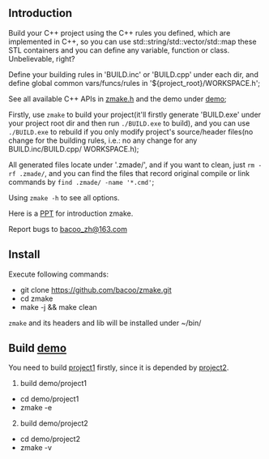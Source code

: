 ## Introduction

Build your C++ project using the C++ rules you defined, which are implemented
in C++, so you can use std::string/std::vector/std::map these STL containers
and you can define any variable, function or class. Unbelievable, right?

Define your building rules in 'BUILD.inc' or 'BUILD.cpp' under each dir, and
define global common vars/funcs/rules in '${project_root}/WORKSPACE.h';

See all available C++ APIs in [zmake.h](https://github.com/bacoo/zmake/blob/main/zmake.h) and the demo under [demo](https://github.com/bacoo/zmake/tree/main/demo);

Firstly, use `zmake` to build your project(it'll firstly generate 'BUILD.exe'
under your project root dir and then run `./BUILD.exe` to build), and you can
use `./BUILD.exe` to rebuild if you only modify project's source/header files(no
change for the building rules, i.e.: no any change for any BUILD.inc/BUILD.cpp/
WORKSPACE.h);

All generated files locate under '.zmade/', and if you want to clean, just
`rm -rf .zmade/`, and you can find the files that record original compile or
link commands by `find .zmade/ -name '*.cmd'`;

Using `zmake -h` to see all options.

Here is a [PPT](https://docs.google.com/presentation/d/1OAGkP0JPL35BVcp9hyJFMPcm3qqrBYYGl1hhDyuVBco/edit#slide=id.g30258cc35aa_0_0) for introduction zmake.

Report bugs to [bacoo_zh@163.com](bacoo_zh@163.com)

## Install

Execute following commands:

* git clone https://github.com/bacoo/zmake.git
* cd zmake
* make -j && make clean

`zmake` and its headers and lib will be installed under ~/bin/

## Build [demo](https://github.com/bacoo/zmake/tree/main/demo)

You need to build [project1](https://github.com/bacoo/zmake/tree/main/demo/project1) firstly, since it is depended by [project2](https://github.com/bacoo/zmake/tree/main/demo/project2).

1. build demo/project1

* cd demo/project1
* zmake -e

2. build demo/project2

* cd demo/project2
* zmake -v
